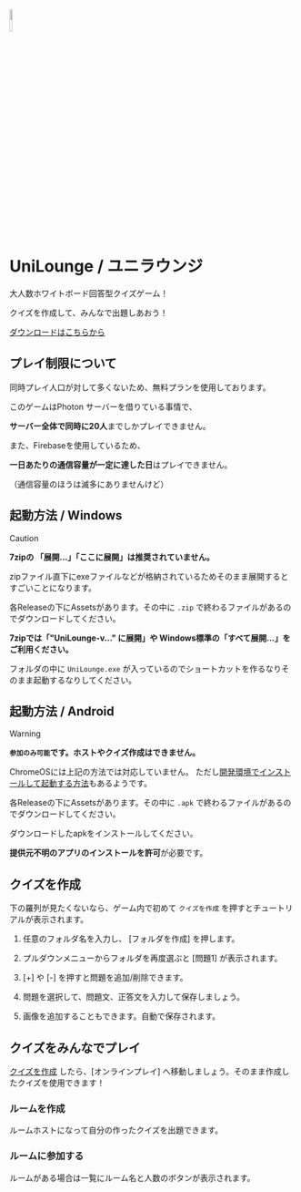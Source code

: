 <img width=10% src= "https://github.com/Venicck/UniLounge/assets/62417825/27445350-9cde-4901-b47b-bd4cd90d5d77">

# UniLounge / ユニラウンジ

大人数ホワイトボード回答型クイズゲーム！

クイズを作成して、みんなで出題しあおう！

[ダウンロードはこちらから](../../releases/)

## プレイ制限について

同時プレイ人口が対して多くないため、無料プランを使用しております。

このゲームはPhoton サーバーを借りている事情で、

**サーバー全体で同時に20人**までしかプレイできません。

また、Firebaseを使用しているため、

**一日あたりの通信容量が一定に達した日**はプレイできません。

（通信容量のほうは滅多にありませんけど）

## 起動方法 / Windows
> [!caution]
> **7zipの 「展開...」「ここに展開」は推奨されていません。**
>
> zipファイル直下にexeファイルなどが格納されているためそのまま展開するとすごいことになります。

各Releaseの下にAssetsがあります。その中に `.zip` で終わるファイルがあるのでダウンロードしてください。

**7zipでは「"UniLounge-v...\" に展開」や Windows標準の「すべて展開...」をご利用ください。**

フォルダの中に `UniLounge.exe` が入っているのでショートカットを作るなりそのまま起動するなりしてください。

## 起動方法 / Android

> [!WARNING]
>**`参加のみ可能`です。ホストやクイズ作成はできません。**
> 
> ChromeOSには上記の方法では対応していません。
> ただし[開発環境でインストールして起動する方法](https://qiita.com/htnk/items/26fa3272bfdd488af8d3)もあるようです。

各Releaseの下にAssetsがあります。その中に `.apk` で終わるファイルがあるのでダウンロードしてください。

ダウンロードしたapkをインストールしてください。

**提供元不明のアプリのインストールを許可**が必要です。

## クイズを作成

下の羅列が見たくないなら、ゲーム内で初めて `クイズを作成` を押すとチュートリアルが表示されます。

1. 任意のフォルダ名を入力し、 [フォルダを作成] を押します。

2. プルダウンメニューからフォルダを再度選ぶと [問題1] が表示されます。

3. [+] や [-] を押すと問題を追加/削除できます。

4. 問題を選択して、問題文、正答文を入力して保存しましょう。

5. 画像を追加することもできます。自動で保存されます。

## クイズをみんなでプレイ

[クイズを作成](#クイズを作成) したら、[オンラインプレイ] へ移動しましょう。そのまま作成したクイズを使用できます！

### ルームを作成
ルームホストになって自分の作ったクイズを出題できます。

### ルームに参加する
ルームがある場合は一覧にルーム名と人数のボタンが表示されます。
